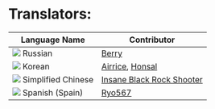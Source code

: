 # Translators:
| Language Name | Contributor |
|--|--|
| ![](https://user-images.githubusercontent.com/14863743/115957563-18844400-a4fb-11eb-9828-cf76b15c6a48.png) Russian | [Berry](https://steamcommunity.com/profiles/76561198158864042) |
| ![](https://user-images.githubusercontent.com/36592509/154344034-f02c93e3-c10c-493e-b478-aca58a2242a7.png) Korean | [Airrice](https://steamcommunity.com/profiles/76561198042831073), [Honsal](https://steamcommunity.com/profiles/76561198013169817) |
| ![](https://user-images.githubusercontent.com/14863743/123729167-754e0300-d88c-11eb-9dae-6fb82e0ca0ce.png) Simplified Chinese | [Insane Black Rock Shooter](https://steamcommunity.com/profiles/76561198314221237) |
| ![](https://user-images.githubusercontent.com/14863743/115976530-d7297e00-a566-11eb-9fe0-113c59ce49ce.png) Spanish (Spain) | [Ryo567](https://steamcommunity.com/profiles/76561198009674175) |
